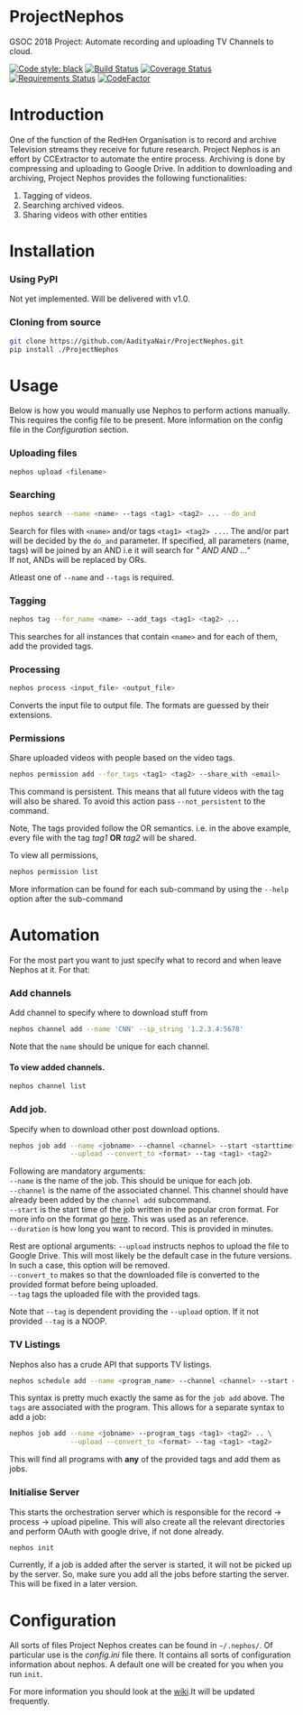 # ProjectNephos
GSOC 2018 Project: Automate recording and uploading TV Channels to cloud.

[![Code style: black](https://img.shields.io/badge/code%20style-black-000000.svg)](https://github.com/ambv/black)
[![Build Status](https://travis-ci.org/AadityaNair/ProjectNephos.svg?branch=master)](https://travis-ci.org/AadityaNair/ProjectNephos)
[![Coverage Status](https://coveralls.io/repos/github/AadityaNair/ProjectNephos/badge.svg?branch=master)](https://coveralls.io/github/AadityaNair/ProjectNephos?branch=master)
[![Requirements Status](https://requires.io/github/AadityaNair/ProjectNephos/requirements.svg?branch=master)](https://requires.io/github/AadityaNair/ProjectNephos/requirements/?branch=master)
[![CodeFactor](https://www.codefactor.io/repository/github/aadityanair/projectnephos/badge)](https://www.codefactor.io/repository/github/aadityanair/projectnephos)


# Introduction
One of the function of the RedHen Organisation is to record and archive Television streams they receive for future
research. Project Nephos is an effort by CCExtractor to automate the entire process. Archiving is done by compressing
and uploading to Google Drive. 
In addition to downloading and archiving, Project Nephos provides the following functionalities:
1. Tagging of videos.
2. Searching archived videos.
3. Sharing videos with other entities 

# Installation

### Using PyPI
Not yet implemented. Will be delivered with v1.0.

### Cloning from source
```bash
git clone https://github.com/AadityaNair/ProjectNephos.git
pip install ./ProjectNephos
```

# Usage
Below is how you would manually use Nephos to perform actions manually. This requires the config file to be present.
More information on the config file in the *Configuration* section.

### Uploading files
```bash
nephos upload <filename>
```

### Searching
```bash
nephos search --name <name> --tags <tag1> <tag2> ... --do_and
```
Search for files with `<name>` and/or tags `<tag1> <tag2> ...`.
The and/or part will be decided by the `do_and` parameter. If specified, all parameters (name, tags) will be joined
by an AND i.e it will search for *"<name> AND <tag1> AND <tag2> ..."*  
If not, ANDs will be replaced by ORs.

Atleast one of `--name` and `--tags` is required.

### Tagging
```bash
nephos tag --for_name <name> --add_tags <tag1> <tag2> ...
```
This searches for all instances that contain `<name>` and for each of them, add the provided tags.

### Processing
```bash
nephos process <input_file> <output_file>
```
Converts the input file to output file. The formats are guessed by their extensions.

### Permissions
Share uploaded videos with people based on the video tags.
```bash
nephos permission add --for_tags <tag1> <tag2> --share_with <email>
```
This command is persistent. This means that all future videos with the tag will also be shared.
To avoid this action pass `--not_persistent` to the command.

Note, The tags provided follow the OR semantics. i.e. in the above example, every file with the tag _tag1_
**OR** _tag2_ will be shared. 

To view all permissions,
```bash
nephos permission list
```

More information can be found for each sub-command by using the `--help` option after the sub-command 

# Automation
For the most part you want to just specify what to record and when leave Nephos at it. For that:

### Add channels
Add channel to specify where to download stuff from
```bash
nephos channel add --name 'CNN' --ip_string '1.2.3.4:5678'
```
Note that the `name` should be unique for each channel.

#### To view added channels.
```bash
nephos channel list
```

### Add job.
Specify when to download other post download options.
```bash
nephos job add --name <jobname> --channel <channel> --start <starttime> --duration <length> \
               --upload --convert_to <format> --tag <tag1> <tag2>
```
Following are mandatory arguments:<br>
`--name` is the name of the job. This should be unique for each job.<br>
`--channel` is the name of the associated channel. This channel should have already been added by the `channel add` subcommand.<br>
`--start` is the start time of the job written in the popular cron format. For more info on the format go [here](http://www.nncron.ru/help/EN/working/cron-format.htm). This was used as an reference.<br>
`--duration` is how long you want to record. This is provided in minutes.<br>

Rest are optional arguments: 
`--upload` instructs nephos to upload the file to Google Drive. This will most likely be the default case in the future versions. In such a case, this option will be removed. <br>
`--convert_to` makes so that the downloaded file is converted to the provided format before being uploaded.<br>
`--tag` tags the uploaded file with the provided tags.<br>

Note that `--tag` is dependent providing the `--upload` option. If it not provided `--tag` is a NOOP.

### TV Listings
Nephos also has a crude API that supports TV listings.
```bash
nephos schedule add --name <program_name> --channel <channel> --start <starttime> --duration <length> --tags <tag1> <tag2>
````
This syntax is pretty much exactly the same as for the `job add` above. The `tags` are associated with the program.
This allows for a separate syntax to add a job:
```bash
nephos job add --name <jobname> --program_tags <tag1> <tag2> .. \
               --upload --convert_to <format> --tag <tag1> <tag2>
```
This will find all programs with **any** of the provided tags and add them as jobs.

### Initialise Server
This starts the orchestration server which is responsible for the record -> process -> upload pipeline.
This will also create all the relevant directories and perform OAuth with google drive, if not done already.
```bash
nephos init
```
Currently, if a job is added after the server is started, it will not be picked up by the server. So, make sure you
add all the jobs before starting the server. This will be fixed in a later version.

# Configuration
All sorts of files Project Nephos creates can be found in `~/.nephos/`. Of particular use is the *config.ini*
file there. It contains all sorts of configuration information about nephos. A default one will be created for you
when you run `init`.

For more information you should look at the [wiki](https://github.com/AadityaNair/ProjectNephos/wiki).It will be updated frequently.
